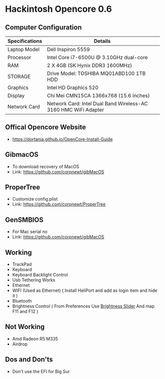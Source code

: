 # Hackintosh Opencore 0.6

## Computer Configuration

| Specifications | Details                                                         |
| -------------- | --------------------------------------------------------------- |
| Laptop Model   | Dell Inspiron 5559                                              |
| Processor      | Intel Core i7-6500U @ 3.10GHz dual-core                         |
| RAM            | 2 X 4GB (SK Hynix DDR3 1600MHz)                                 |
| STORAGE        | Drive Model: TOSHIBA MQ01ABD100 1TB HDD                         |
| Graphics       | Intel HD Graphics 520                                           |
| Display        | Chi Mei CMN15CA 1366x768 (15.6 inches)                          |
| Network Card   | Network Card: Intel Dual Band Wireless-AC 3160 HMC WiFi Adapter |

## Offical Opencore Website

- <https://dortania.github.io/OpenCore-Install-Guide>

## GibmacOS

- To download recovery of MacOS
- Link: <https://github.com/corpnewt/gibMacOS>

## ProperTree

- Customize config.plist
- Link: <https://github.com/corpnewt/ProperTree>

## GenSMBIOS

- For Mac serial no
- Link: <https://github.com/corpnewt/gibMacOS>

## Working

- TrackPad
- Keyboard
- Keyboard Backlight Control
- Usb Tethering Works
- Ethernet
- WIFI (Used as Ethernet) ( Install HeliPort and add as login item and hide it )
- Bluetooth
- Brightness Control ( From Preferences Use [Brightness Slider](https://apps.apple.com/us/app/brightness-slider/id456624497?mt=12) And map F11 and F12 )

## Not Working

- Amd Radeon R5 M335
- Airdrop

## Dos and Don'ts
- Don't use the EFI for Big Sur


<!-- Thanks to : [tamht298](https://github.com/tamht298)
Original Repo : https://github.com/tamht298/Hackintosh-OpenCore-Catalina-Dell-Inspiron-5559 -->
